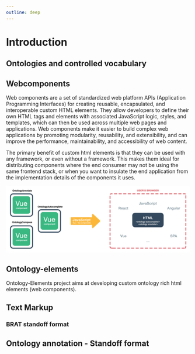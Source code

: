 ```yaml
---
outline: deep
---
```


# Introduction

## Ontologies and controlled vocabulary

## Webcomponents

Web components are a set of standardized web platform APIs (Application Programming Interfaces) for creating reusable, encapsulated, and interoperable custom HTML elements. They allow developers to define their own HTML tags and elements with associated JavaScript logic, styles, and templates, which can then be used across multiple web pages and applications. Web components make it easier to build complex web applications by promoting modularity, reusability, and extensibility, and can improve the performance, maintainability, and accessibility of web content.

 The primary benefit of custom html elements is that they can be used with any framework, or even without a framework. This makes them ideal for distributing components where the end consumer may not be using the same frontend stack, or when you want to insulate the end application from the implementation details of the components it uses.

![ontology-custom-element-why](./public/oe.png)

## Ontology-elements

Ontology-Elements project aims at developing custom ontology rich html elements (web components).

## Text Markup

### BRAT standoff format

## Ontology annotation - Standoff format

